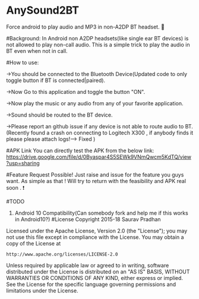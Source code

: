 # AnySound2BT
Force android to play audio and MP3 in non-A2DP BT headset.  :metal:

#Background:
In Android non A2DP headsets(like single ear BT devices) is not allowed to play non-call audio.
This is a simple trick to play the audio in BT even when not in call.

#How to use:

->You should be connected to the Bluetooth Device(Updated code to only toggle button if BT is connected|paired).

->Now Go to this application and toggle the button "ON".

->Now play the music or any audio from any of your favorite application.

->Sound should be routed to the BT device.

->Please report an github issue if any device is not able to route audio to BT.(Recently found a crash on connecting to Logitech X300 , if anybody finds it please please attach logs!--> Fixed )

#APK Link
You can directly test the APK from the below link:
https://drive.google.com/file/d/0Byaspar4S5SEWk9VNmQwcm5KdTQ/view?usp=sharing

#Feature Request
Possible! Just raise and issue for the feature you guys want. As simple as that ! Will try to return with the feasibility and APK real soon .  :exclamation:

#TODO
1) Android 10 Compatibility(Can somebody fork and help me if this works in Android10?)
#License
Copyright 2015-18 Saurav Pradhan


Licensed under the Apache License, Version 2.0 (the "License");
you may not use this file except in compliance with the License.
You may obtain a copy of the License at

    http://www.apache.org/licenses/LICENSE-2.0

Unless required by applicable law or agreed to in writing, software
distributed under the License is distributed on an "AS IS" BASIS,
WITHOUT WARRANTIES OR CONDITIONS OF ANY KIND, either express or implied.
See the License for the specific language governing permissions and
 limitations under the License.
